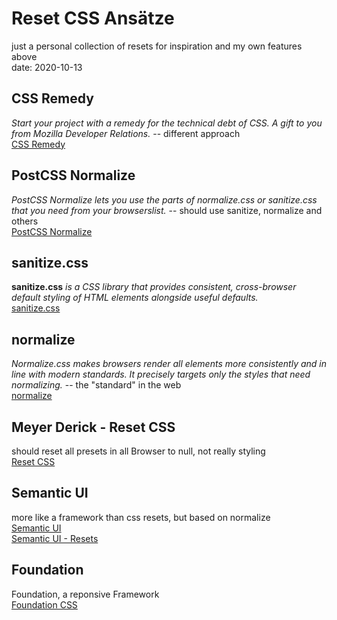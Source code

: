 # Reset CSS Ansätze

just a personal collection of resets for inspiration and my own features above
<br />date: 2020-10-13

## CSS Remedy

*Start your project with a remedy for the technical debt of CSS. A gift to you from Mozilla Developer Relations.* -- different approach<br />
[CSS Remedy](https://github.com/jensimmons/cssremedy)

## PostCSS Normalize

*PostCSS Normalize lets you use the parts of normalize.css or sanitize.css that you need from your browserslist.* -- should use sanitize, normalize and others<br />
[PostCSS Normalize](https://github.com/csstools/postcss-normalize)

## sanitize.css

**sanitize.css** *is a CSS library that provides consistent, cross-browser default styling of HTML elements alongside useful defaults.*<br />
[sanitize.css](https://csstools.github.io/sanitize.css/)

## normalize 

*Normalize.css makes browsers render all elements more consistently and in line with modern standards. It precisely targets only the styles that need normalizing.* -- the "standard" in the web<br />
[normalize](https://necolas.github.io/normalize.css/)

## Meyer Derick - Reset CSS

should reset all presets in all Browser to null, not really styling<br />
[Reset CSS](https://meyerweb.com/eric/tools/css/reset/)

## Semantic UI

more like a framework than css resets, but based on normalize<br />
[Semantic UI](https://semantic-ui.com/)<br />
[Semantic UI - Resets](https://semantic-ui.com/globals/reset.html)

## Foundation

Foundation, a reponsive Framework<br />
[Foundation CSS](https://get.foundation/sites/docs-v5/css.html)